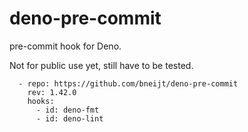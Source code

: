 # deno-pre-commit

pre-commit hook for Deno.

Not for public use yet, still have to be tested.

```
  - repo: https://github.com/bneijt/deno-pre-commit
    rev: 1.42.0
    hooks:
      - id: deno-fmt
      - id: deno-lint
```
